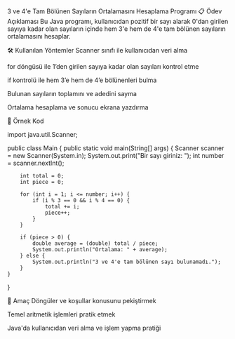 3 ve 4'e Tam Bölünen Sayıların Ortalamasını Hesaplama Programı
📋 Ödev Açıklaması
Bu Java programı, kullanıcıdan pozitif bir sayı alarak
0'dan girilen sayıya kadar olan sayıların içinde
hem 3'e hem de 4'e tam bölünen sayıların ortalamasını hesaplar.

🛠️ Kullanılan Yöntemler
Scanner sınıfı ile kullanıcıdan veri alma

for döngüsü ile 1’den girilen sayıya kadar olan sayıları kontrol etme

if kontrolü ile hem 3’e hem de 4’e bölünenleri bulma

Bulunan sayıların toplamını ve adedini sayma

Ortalama hesaplama ve sonucu ekrana yazdırma

📄 Örnek Kod


import java.util.Scanner;

public class Main {
    public static void main(String[] args) {
        Scanner scanner = new Scanner(System.in);
        System.out.print("Bir sayı giriniz: ");
        int number = scanner.nextInt();

        int total = 0;
        int piece = 0;

        for (int i = 1; i <= number; i++) {
            if (i % 3 == 0 && i % 4 == 0) {
                total += i;
                piece++;
            }
        }

        if (piece > 0) {
            double average = (double) total / piece;
            System.out.println("Ortalama: " + average);
        } else {
            System.out.println("3 ve 4'e tam bölünen sayı bulunamadı.");
        }
    }
}


🎯 Amaç
Döngüler ve koşullar konusunu pekiştirmek

Temel aritmetik işlemleri pratik etmek

Java'da kullanıcıdan veri alma ve işlem yapma pratiği
